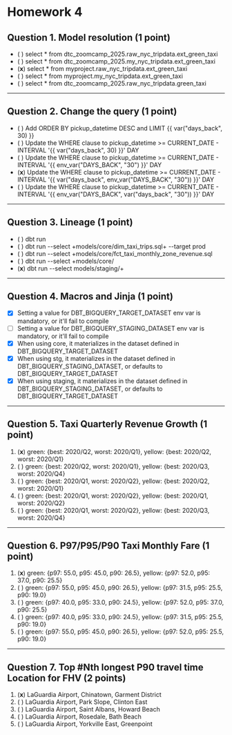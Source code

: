 # Homework 4

## Question 1. Model resolution (1 point)

- ( ) select * from dtc_zoomcamp_2025.raw_nyc_tripdata.ext_green_taxi  
- ( ) select * from dtc_zoomcamp_2025.my_nyc_tripdata.ext_green_taxi  
- (**x**) select * from myproject.raw_nyc_tripdata.ext_green_taxi  
- ( ) select * from myproject.my_nyc_tripdata.ext_green_taxi  
- ( ) select * from dtc_zoomcamp_2025.raw_nyc_tripdata.green_taxi  

---

## Question 2. Change the query (1 point)

- ( ) Add ORDER BY pickup_datetime DESC and LIMIT {{ var("days_back", 30) }}  
- ( ) Update the WHERE clause to pickup_datetime >= CURRENT_DATE - INTERVAL '{{ var("days_back", 30) }}' DAY  
- ( ) Update the WHERE clause to pickup_datetime >= CURRENT_DATE - INTERVAL '{{ env_var("DAYS_BACK", "30") }}' DAY  
- (**x**) Update the WHERE clause to pickup_datetime >= CURRENT_DATE - INTERVAL '{{ var("days_back", env_var("DAYS_BACK", "30")) }}' DAY  
- ( ) Update the WHERE clause to pickup_datetime >= CURRENT_DATE - INTERVAL '{{ env_var("DAYS_BACK", var("days_back", "30")) }}' DAY  

---

## Question 3. Lineage (1 point)

- ( ) dbt run  
- ( ) dbt run --select +models/core/dim_taxi_trips.sql+ --target prod  
- ( ) dbt run --select +models/core/fct_taxi_monthly_zone_revenue.sql  
- ( ) dbt run --select +models/core/  
- (**x**) dbt run --select models/staging/+  

---

## Question 4. Macros and Jinja (1 point)

- [x] Setting a value for DBT_BIGQUERY_TARGET_DATASET env var is mandatory, or it'll fail to compile  
- [ ] Setting a value for DBT_BIGQUERY_STAGING_DATASET env var is mandatory, or it'll fail to compile  
- [x] When using core, it materializes in the dataset defined in DBT_BIGQUERY_TARGET_DATASET  
- [x] When using stg, it materializes in the dataset defined in DBT_BIGQUERY_STAGING_DATASET, or defaults to DBT_BIGQUERY_TARGET_DATASET  
- [x] When using staging, it materializes in the dataset defined in DBT_BIGQUERY_STAGING_DATASET, or defaults to DBT_BIGQUERY_TARGET_DATASET  

---

## Question 5. Taxi Quarterly Revenue Growth (1 point)

1. (**x**) green: {best: 2020/Q2, worst: 2020/Q1}, yellow: {best: 2020/Q2, worst: 2020/Q1}  
2. ( ) green: {best: 2020/Q2, worst: 2020/Q1}, yellow: {best: 2020/Q3, worst: 2020/Q4}  
3. ( ) green: {best: 2020/Q1, worst: 2020/Q2}, yellow: {best: 2020/Q2, worst: 2020/Q1}  
4. ( ) green: {best: 2020/Q1, worst: 2020/Q2}, yellow: {best: 2020/Q1, worst: 2020/Q2}  
5. ( ) green: {best: 2020/Q1, worst: 2020/Q2}, yellow: {best: 2020/Q3, worst: 2020/Q4}  

---

## Question 6. P97/P95/P90 Taxi Monthly Fare (1 point)

1. (**x**) green: {p97: 55.0, p95: 45.0, p90: 26.5}, yellow: {p97: 52.0, p95: 37.0, p90: 25.5}  
2. ( ) green: {p97: 55.0, p95: 45.0, p90: 26.5}, yellow: {p97: 31.5, p95: 25.5, p90: 19.0}  
3. ( ) green: {p97: 40.0, p95: 33.0, p90: 24.5}, yellow: {p97: 52.0, p95: 37.0, p90: 25.5}  
4. ( ) green: {p97: 40.0, p95: 33.0, p90: 24.5}, yellow: {p97: 31.5, p95: 25.5, p90: 19.0}  
5. ( ) green: {p97: 55.0, p95: 45.0, p90: 26.5}, yellow: {p97: 52.0, p95: 25.5, p90: 19.0}  

---

## Question 7. Top #Nth longest P90 travel time Location for FHV (2 points)

1. (**x**) LaGuardia Airport, Chinatown, Garment District  
2. ( ) LaGuardia Airport, Park Slope, Clinton East  
3. ( ) LaGuardia Airport, Saint Albans, Howard Beach  
4. ( ) LaGuardia Airport, Rosedale, Bath Beach  
5. ( ) LaGuardia Airport, Yorkville East, Greenpoint  
